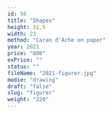 ```yaml
---
id: 56
title: "Shapes"
height: 31,5
width: 23
method: "Caran d'Ache on paper"
year: 2021
price: "800"
exPrice: ""
status: ""
fileName: "2021-figurer.jpg"
medie: "drawing"
draft: "false"
slug: "figurer"
weight: "220"
---
```

